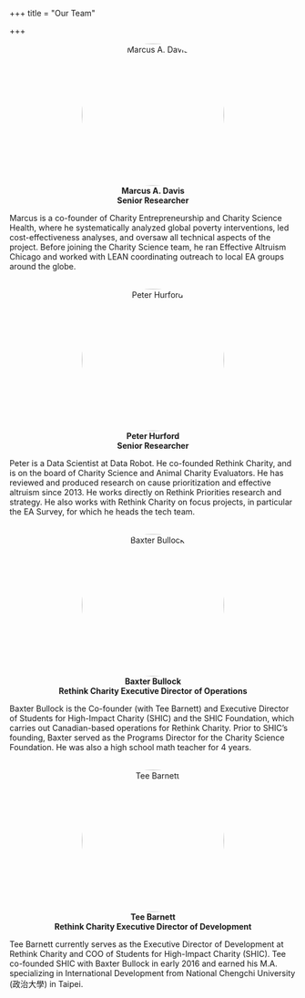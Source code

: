 +++
title = "Our Team"

+++
<style>
	img {
	  border-radius: 50%;
	}

</style>
<p align="center">
  <img src="/img/marcus.jpg" alt="Marcus A. Davis" style="width:250px"><br>
  <b>Marcus A. Davis</b><br>
  <b>Senior Researcher</b><br>

  Marcus is a co-founder of Charity Entrepreneurship and Charity Science Health, where he systematically analyzed global poverty interventions, led cost-effectiveness analyses, and oversaw all technical aspects of the project. Before joining the Charity Science team, he ran Effective Altruism Chicago and worked with LEAN coordinating outreach to local EA groups around the globe.
  <br>
  <br>
</p>

<p align="center">
  <img src="/img/peter-2.jpg" alt="Peter Hurford" style="width:250px"><br>
  <b>Peter Hurford</b><br>
  <b>Senior Researcher</b><br>
</p>

  Peter is a Data Scientist at Data Robot. He co-founded Rethink Charity, and is on the board of Charity Science and Animal Charity Evaluators. He has reviewed and produced research on cause prioritization and effective altruism since 2013. He works directly on Rethink Priorities research and strategy. He also works with Rethink Charity on focus projects, in particular the EA Survey, for which he heads the tech team.
  <br>
  <br>

<p align="center">
  <img src="/img/baxter.jpg" alt="Baxter Bullock" style="width:250px"><br>
  <b>Baxter Bullock</b><br>
  <b>Rethink Charity Executive Director of Operations</b><br>
</p>

  Baxter Bullock is the Co-founder (with Tee Barnett) and Executive Director of Students for High-Impact Charity (SHIC) and the SHIC Foundation, which carries out Canadian-based operations for Rethink Charity. Prior to SHIC’s founding, Baxter served as the Programs Director for the Charity Science Foundation. He was also a high school math teacher for 4 years.
  <br>
  <br>

<p align="center">
  <img src="/img/tee.jpg" alt="Tee Barnett" style="width:250px"><br>
  <b>Tee Barnett</b><br>
  <b>Rethink Charity Executive Director of Development</b><br>
</p>

  Tee Barnett currently serves as the Executive Director of Development at Rethink Charity and COO of Students for High-Impact Charity (SHIC). Tee co-founded SHIC with Baxter Bullock in early 2016 and earned his M.A. specializing in International Development from National Chengchi University (政治大學) in Taipei.
  <br>